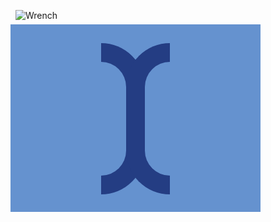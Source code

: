 ![Wrench](https://cssbattle.dev/targets/43.png)
<div class="base">
  <div class="container">
    <div class="half-circle"></div>
	 <div class="half-circle x"></div>
  </div>
</div>
<style>
  .base {
    width: 400px;
    height: 300px;
    display: flex;
    direction: column;
    justify-content: center;
    align-items: center;
    transform: translate(-8px,-8px);
    background: #6592CF;
  }
  .container {
    display:flex;
    width:240px;
    height:244px;
    background:#6592CF;
    overflow:hidden;
  }
  .half-circle {
    transform: translate(65px, 2px);
    width: 70px;
    height: 242px; /* as the half of the width */
    border-top-right-radius: 100px;
    border-bottom-right-radius: 100px;
    border: 30px solid #243D83;
    border-left: 0;
    -webkit-box-sizing: border-box;
    -moz-box-sizing: border-box;
    box-sizing: border-box;
}
  .x {
    transform: scale(-1) translate(-35px, -2px);
  }
</style>